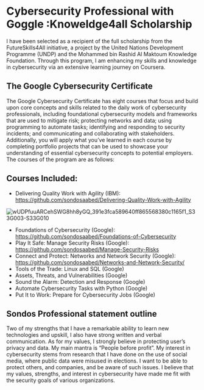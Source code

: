 # Cybersecurity Professional with Goggle :Knoweldge4all Scholarship
I have been selected as a recipient of the full scholarship from the FutureSkills4All initiative, a project by the United Nations Development Programme (UNDP) and the Mohammed bin Rashid Al Maktoum Knowledge Foundation. Through this program, I am enhancing my skills and knowledge in cybersecurity via an extensive learning journey on Coursera.

## The Google Cybersecurity Certificate
The Google Cybersecurity Certificate has eight courses that focus and build upon core concepts and skills related to the daily work of cybersecurity professionals, including foundational cybersecurity models and frameworks that are used to mitigate risk; protecting networks and data; using programming to automate tasks; identifying and responding to security incidents; and communicating and collaborating with stakeholders. Additionally, you will apply what you’ve learned in each course by completing portfolio projects that can be used to showcase your understanding of essential cybersecurity concepts to potential employers. The courses of the program are as follows: 

## Courses Included:
- Delivering Quality Work with Agility (IBM): https://github.com/sondosaabed/Delivering-Quality-Work-with-Agility

![wUDPfuuARCehSWG8hh8yGQ_391e3fca589640ff865568380c1165f1_S33G003-S33G010](https://github.com/user-attachments/assets/1109190a-94f8-44b2-9bef-610166d83082)

- Foundations of Cybersecurity (Google): https://github.com/sondosaabed/Foundations-of-Cybersecurity
- Play It Safe: Manage Security Risks (Google): https://github.com/sondosaabed/Manage-Security-Risks
- Connect and Protect: Networks and Network Security (Google): https://github.com/sondosaabed/Networks-and-Network-Security/
- Tools of the Trade: Linux and SQL (Google)
- Assets, Threats, and Vulnerabilities (Google)
- Sound the Alarm: Detection and Response (Google)
- Automate Cybersecurity Tasks with Python (Google)
- Put It to Work: Prepare for Cybersecurity Jobs (Google)

## Sondos Professional statement outline 
Two of my strengths that I have a remarkable ability to learn new technologies and upskill, I also have strong written and verbal communication. As for my values, I strongly believe in protecting user’s privacy and data. My main mantra is “People before profit”. My interest in cybersecurity stems from research that I have done on the use of social media, where public data were misused in elections. I want to be able to protect others, and companies, and be aware of such issues. I believe that my values, strengths, and interest in cybersecurity have made me fit with the security goals of various organizations. 
